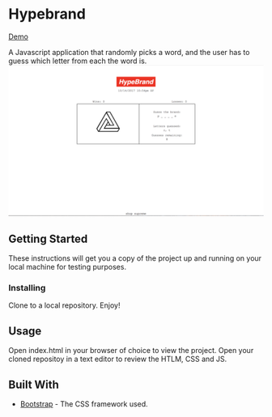 # Hypebrand
[Demo](https://amberlburroughs.github.io/word-trivia/)

A Javascript application that randomly picks a word, and the user has to guess which letter from each the word is.
<img src="assets/images/poster.jpg?raw=true" >
## Getting Started

These instructions will get you a copy of the project up and running on your local machine for testing purposes.

### Installing

Clone to a local repository. Enjoy!

## Usage

Open index.html in your browser of choice to view the project.
Open your cloned repositoy in a text editor to review the HTLM, CSS and JS.


## Built With

* [Bootstrap](https://getbootstrap.com/docs/4.0/getting-started/introduction/) - The CSS framework used.

